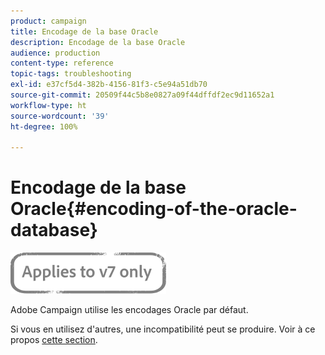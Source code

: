 ```yaml
---
product: campaign
title: Encodage de la base Oracle
description: Encodage de la base Oracle
audience: production
content-type: reference
topic-tags: troubleshooting
exl-id: e37cf5d4-382b-4156-81f3-c5e94a51db70
source-git-commit: 20509f44c5b8e0827a09f44dffdf2ec9d11652a1
workflow-type: ht
source-wordcount: '39'
ht-degree: 100%

---
```


# Encodage de la base Oracle{#encoding-of-the-oracle-database}

![](../../assets/v7-only.svg)

Adobe Campaign utilise les encodages Oracle par défaut.

Si vous en utilisez d&#39;autres, une incompatibilité peut se produire. Voir à ce propos [cette section](../../installation/using/database.md#oracle).
